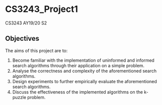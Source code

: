 # CS3243_Project1
CS3243 AY19/20 S2

## Objectives
The aims of this project are to:
1. Become familiar with the implementation of uninformed and informed search algorithms
through their application on a simple problem.
2. Analyse the correctness and complexity of the aforementioned search algorithms.
3. Design experiments to further empirically evaluate the aforementioned search algorithms.
4. Discuss the effectiveness of the implemented algorithms on the k-puzzle problem.
